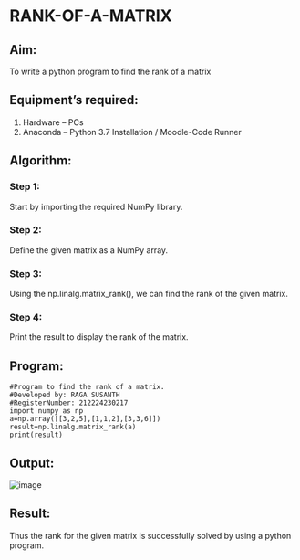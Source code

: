 # RANK-OF-A-MATRIX
## Aim:
To write a python program to find the rank of a matrix
## Equipment’s required:
1. 	Hardware – PCs
2. 	Anaconda – Python 3.7 Installation / Moodle-Code Runner
## Algorithm:
### Step 1: 
Start by importing the required NumPy library.
### Step 2: 
Define the given matrix as a NumPy array.
### Step 3:
Using the np.linalg.matrix_rank(), we can find the rank of the given matrix.
### Step 4: 
Print the result to display the rank of the matrix.
## Program:
```
#Program to find the rank of a matrix.
#Developed by: RAGA SUSANTH
#RegisterNumber: 212224230217
import numpy as np
a=np.array([[3,2,5],[1,1,2],[3,3,6]])
result=np.linalg.matrix_rank(a)
print(result)
```
## Output:

![image](https://github.com/user-attachments/assets/a4e963cc-aaa5-4122-b8cc-d3b2eab81c05)
## Result:
Thus the rank for the given matrix is successfully solved by  using a python program.

